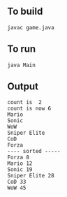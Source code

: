 ## To build

    javac game.java

## To run 

    java Main

## Output

    count is  2
    count is now 6
    Mario
    Sonic
    WoW
    Sniper Elite
    CoD
    Forza
    ---- sorted -----
    Forza 8
    Mario 12
    Sonic 19
    Sniper Elite 28
    CoD 33
    WoW 45